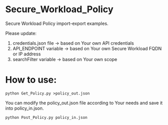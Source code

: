 # Secure_Workload_Policy

Secure Workload Policy import-export examples. 


Please update:

1. credentials.json file  -> based on Your own API credentials
2. API_ENDPOINT variable  -> based on Your own Secure Workload FQDN or IP address
3. searchFilter variable  -> based on Your own scope 



# How to use:

`python Get_Policy.py >policy_out.json`

You can modify the policy_out.json file according to Your needs and save it into policy_in.json.

`python Post_Policy.py policy_in.json`

